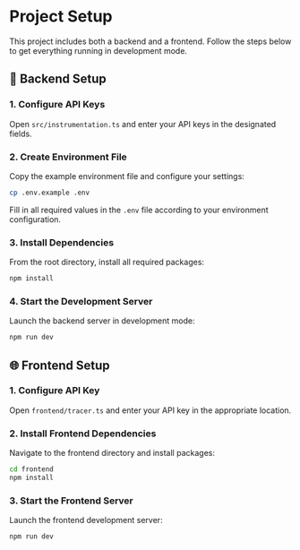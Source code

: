 # Project Setup

This project includes both a backend and a frontend. Follow the steps below to get everything running in development mode.

## 🚀 Backend Setup

### 1. Configure API Keys
Open `src/instrumentation.ts` and enter your API keys in the designated fields.

### 2. Create Environment File
Copy the example environment file and configure your settings:

```bash
cp .env.example .env
```

Fill in all required values in the `.env` file according to your environment configuration.

### 3. Install Dependencies
From the root directory, install all required packages:

```bash
npm install
```

### 4. Start the Development Server
Launch the backend server in development mode:

```bash
npm run dev
```

## 🌐 Frontend Setup

### 1. Configure API Key
Open `frontend/tracer.ts` and enter your API key in the appropriate location.

### 2. Install Frontend Dependencies
Navigate to the frontend directory and install packages:

```bash
cd frontend
npm install
```

### 3. Start the Frontend Server
Launch the frontend development server:

```bash
npm run dev
```